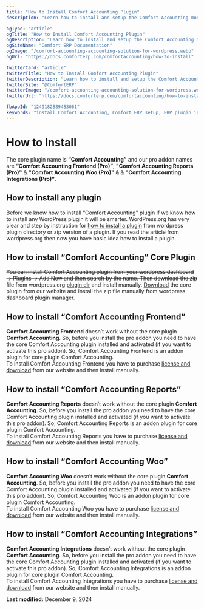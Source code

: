 ```yaml
---
title: "How to Install Comfort Accounting Plugin"
description: "Learn how to install and setup the Comfort Accounting module in Comfort ERP. Complete installation guide with step-by-step instructions for WordPress ERP system setup."

ogType: "article"
ogTitle: "How to Install Comfort Accounting Plugin"
ogDescription: "Learn how to install and setup the Comfort Accounting module in Comfort ERP. Complete installation guide with step-by-step instructions for WordPress ERP system setup."
ogSiteName: "Comfort ERP Documentation"
ogImage: "/comfort-accounting-accounting-solution-for-wordpress.webp"
ogUrl: "https://docs.comforterp.com/comfortaccounting/how-to-install"

twitterCard: "article"
twitterTitle: "How to Install Comfort Accounting Plugin"
twitterDescription: "Learn how to install and setup the Comfort Accounting module in Comfort ERP. Complete installation guide with step-by-step instructions for WordPress ERP system setup."
twitterSite: "@ComfortERP"
twitterImage: "/comfort-accounting-accounting-solution-for-wordpress.webp"
twitterUrl: "https://docs.comforterp.com/comfortaccounting/how-to-install"

fbAppId: "1249182889483061"
keywords: "install Comfort Accounting, Comfort ERP setup, ERP plugin installation, WordPress ERP, accounting module setup, manual installation, plugin activation, configuration guide"
---
```


# How to Install

The core plugin name is **“Comfort Accounting”** and our pro addon names are **“Comfort Accounting Frontend (Pro)”**, **"Comfort Accounting Reports (Pro)"** & **"Comfort Accounting Woo (Pro)"** & & **"Comfort Accounting Integrations (Pro)"**.

## How to install any plugin

Before we know how to install “Comfort Accounting” plugin if we know how to install any WordPress plugin it will be smarter. WordPress.org has very clear and step by instruction for [how to install a plugin](https://wordpress.org/documentation/article/manage-plugins/#installing-plugins-1) from wordpress plugin directory or zip version of a plugin. If you read the article from wordpress.org then now you have basic idea how to install a plugin.

## How to install “Comfort Accounting” Core Plugin

~~You can install Comfort Accounting plugin from your wordpress dashboard -> Plugins -> Add New and then search by the name. Then download the zip file from wordpress.org [plugin dir](https://wordpress.org/plugins/comfortaccounting/) and install manually.~~
[Download](https://comforterp.com/product/comfort-accounting-accounting-solution-for-wordpress/#downloadarea) the core plugin from our website and install the zip file manually from wordpress dashboard plugin manager.

## How to install “Comfort Accounting Frontend”

**Comfort Accounting Frontend** doesn’t work without the core plugin **Comfort Accounting**. So, before you install the pro addon you need to have the core Comfort Accounting plugin installed and activated (if you want to activate this pro addon). So, Comfort Accounting Frontend is an addon plugin for core plugin Comfort Accounting.  
To install Comfort Accounting Frontend you have to purchase [license and download](https://comforterp.com/product/comfort-accounting-accounting-solution-for-wordpress/#downloadarea) from our website and then install manually.

## How to install “Comfort Accounting Reports”

**Comfort Accounting Reports** doesn’t work without the core plugin **Comfort Accounting**. So, before you install the pro addon you need to have the core Comfort Accounting plugin installed and activated (if you want to activate this pro addon). So, Comfort Accounting Reports is an addon plugin for core plugin Comfort Accounting.  
To install Comfort Accounting Reports you have to purchase [license and download](https://comforterp.com/product/comfort-accounting-accounting-solution-for-wordpress/#downloadarea) from our website and then install manually.

## How to install “Comfort Accounting Woo”

**Comfort Accounting Woo** doesn’t work without the core plugin **Comfort Accounting**. So, before you install the pro addon you need to have the core Comfort Accounting plugin installed and activated (if you want to activate this pro addon). So, Comfort Accounting Woo is an addon plugin for core plugin Comfort Accounting.  
To install Comfort Accounting Woo you have to purchase [license and download](https://comforterp.com/product/comfort-accounting-accounting-solution-for-wordpress/#downloadarea) from our website and then install manually.

## How to install “Comfort Accounting Integrations”

**Comfort Accounting Integrations** doesn’t work without the core plugin **Comfort Accounting**. So, before you install the pro addon you need to have the core Comfort Accounting plugin installed and activated (if you want to activate this pro addon). So, Comfort Accounting Integrations is an addon plugin for core plugin Comfort Accounting.  
To install Comfort Accounting Integrations you have to purchase [license and download](https://comforterp.com/product/comfort-accounting-accounting-solution-for-wordpress/#downloadarea) from our website and then install manually.

**Last modified:** December 9, 2024
